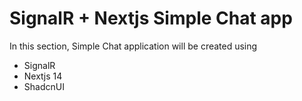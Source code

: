 # SignalR + Nextjs Simple Chat app

In this section, Simple Chat application will be created using

- SignalR
- Nextjs 14
- ShadcnUI
